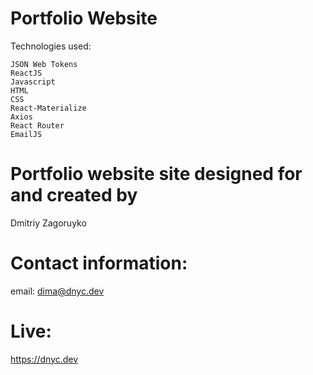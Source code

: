 # Portfolio Website
Technologies used:
```
JSON Web Tokens
ReactJS
Javascript
HTML
CSS
React-Materialize
Axios
React Router
EmailJS
```

# Portfolio website site designed for and created by
Dmitriy Zagoruyko

# Contact information:
email: dima@dnyc.dev

# Live:
https://dnyc.dev
